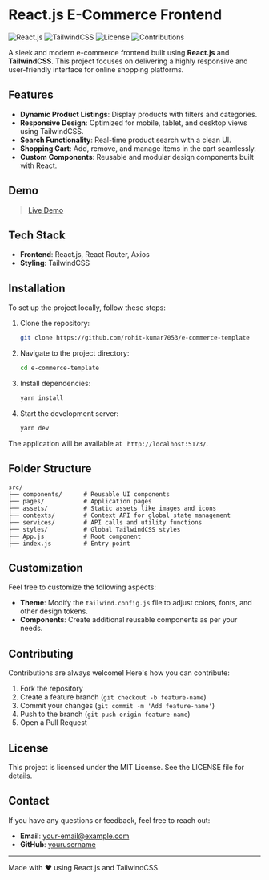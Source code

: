 # React.js E-Commerce Frontend

![React.js](https://img.shields.io/badge/React.js-18.x-blue?style=flat-square)
![TailwindCSS](https://img.shields.io/badge/TailwindCSS-3.x-blue?style=flat-square)
![License](https://img.shields.io/badge/license-MIT-green?style=flat-square)
![Contributions](https://img.shields.io/badge/contributions-welcome-orange?style=flat-square)

A sleek and modern e-commerce frontend built using **React.js** and **TailwindCSS**. This project focuses on delivering a highly responsive and user-friendly interface for online shopping platforms.

## Features

- **Dynamic Product Listings**: Display products with filters and categories.
- **Responsive Design**: Optimized for mobile, tablet, and desktop views using TailwindCSS.
- **Search Functionality**: Real-time product search with a clean UI.
- **Shopping Cart**: Add, remove, and manage items in the cart seamlessly.
- **Custom Components**: Reusable and modular design components built with React.

## Demo

> [Live Demo](https://ecommercegems.vercel.app/)

## Tech Stack

- **Frontend**: React.js, React Router, Axios
- **Styling**: TailwindCSS

## Installation

To set up the project locally, follow these steps:

1. Clone the repository:

   ```bash
   git clone https://github.com/rohit-kumar7053/e-commerce-template
   ```

2. Navigate to the project directory:

   ```bash
   cd e-commerce-template
   ```

3. Install dependencies:

   ```bash
   yarn install
   ```

4. Start the development server:

   ```bash
   yarn dev
   ```

The application will be available at ` http://localhost:5173/`.

## Folder Structure

```
src/
├── components/      # Reusable UI components
├── pages/           # Application pages
├── assets/          # Static assets like images and icons
├── contexts/        # Context API for global state management
├── services/        # API calls and utility functions
├── styles/          # Global TailwindCSS styles
├── App.js           # Root component
├── index.js         # Entry point
```

## Customization

Feel free to customize the following aspects:

- **Theme**: Modify the `tailwind.config.js` file to adjust colors, fonts, and other design tokens.
- **Components**: Create additional reusable components as per your needs.

## Contributing

Contributions are always welcome! Here's how you can contribute:

1. Fork the repository
2. Create a feature branch (`git checkout -b feature-name`)
3. Commit your changes (`git commit -m 'Add feature-name'`)
4. Push to the branch (`git push origin feature-name`)
5. Open a Pull Request

## License

This project is licensed under the MIT License. See the LICENSE file for details.

## Contact

If you have any questions or feedback, feel free to reach out:

- **Email**: [your-email@example.com](mailto:ronak3262@gmail.com)
- **GitHub**: [yourusername](https://github.com/rohit-kumar7053/)

---

Made with ❤️ using React.js and TailwindCSS.
